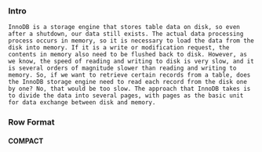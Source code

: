 ### Intro

```InnoDB is a storage engine that stores table data on disk, so even after a shutdown, our data still exists. The actual data processing process occurs in memory, so it is necessary to load the data from the disk into memory. If it is a write or modification request, the contents in memory also need to be flushed back to disk. However, as we know, the speed of reading and writing to disk is very slow, and it is several orders of magnitude slower than reading and writing to memory. So, if we want to retrieve certain records from a table, does the InnoDB storage engine need to read each record from the disk one by one? No, that would be too slow. The approach that InnoDB takes is to divide the data into several pages, with pages as the basic unit for data exchange between disk and memory.```

### Row Format
#### COMPACT
